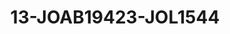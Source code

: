 ---
title: 13-JOAB19423-JOL1544
image: /v1543919832/viterbo/13-JOAB19423-JOL1544.jpg
brand: jolie
layout: vestito
---
